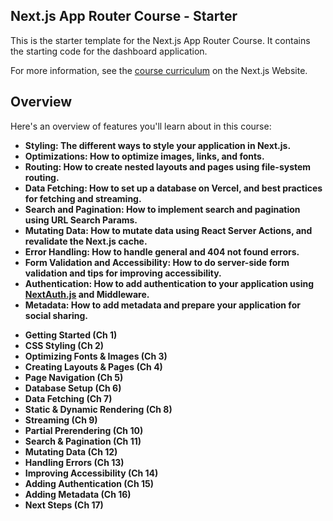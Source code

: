## Next.js App Router Course - Starter

This is the starter template for the Next.js App Router Course. It contains the starting code for the dashboard application.

For more information, see the [course curriculum](https://nextjs.org/learn) on the Next.js Website.

## Overview

Here's an overview of features you'll learn about in this course:

<ul>
<li>
<strong>Styling:</stong> The different ways to style your application in Next.js.
</li>
<li>
<strong>Optimizations:</stong> How to optimize images, links, and fonts.
</li>
<li>
<strong>Routing:</stong> How to create nested layouts and pages using file-system routing.
</li>
<li>
<strong>Data Fetching:</stong> How to set up a database on Vercel, and best practices for fetching and streaming.
</li>
<li>
<strong>Search and Pagination:</stong> How to implement search and pagination using URL Search Params.
</li>
<li>
<strong>Mutating Data:</stong> How to mutate data using React Server Actions, and revalidate the Next.js cache.
</li>
<li>
<strong>Error Handling:</stong> How to handle general and 404 not found errors.
</li>
<li>
<strong>Form Validation and Accessibility:</stong> How to do server-side form validation and tips for improving accessibility.
</li>
<li>
<strong>Authentication:</stong> How to add authentication to your application using <a href="https://next-auth.js.org/">NextAuth.js</a> and Middleware.
</li>
<li>
<strong>Metadata:</stong> How to add metadata and prepare your application for social sharing.
</li>
</ul>

- Getting Started (Ch 1)
- CSS Styling (Ch 2)
- Optimizing Fonts & Images (Ch 3)
- Creating Layouts & Pages (Ch 4)
- Page Navigation (Ch 5)
- Database Setup (Ch 6)
- Data Fetching (Ch 7)
- Static & Dynamic Rendering (Ch 8)
- Streaming (Ch 9)
- Partial Prerendering (Ch 10)
- Search & Pagination (Ch 11)
- Mutating Data (Ch 12)
- Handling Errors (Ch 13)
- Improving Accessibility (Ch 14)
- Adding Authentication (Ch 15)
- Adding Metadata (Ch 16)
- Next Steps (Ch 17)